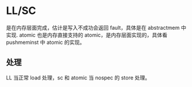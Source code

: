 # LL/SC 

是在内存层面完成，估计是写入不成功会返回 fault，具体是在 abstractmem 中实现. atomic 也是内存直接支持的 atomic，是内存层面实现的，具体看 pushmeminst 中 atomic 的实现。

## 处理

LL 当正常 load 处理，sc 和 atomic 当 nospec 的 store 处理。 